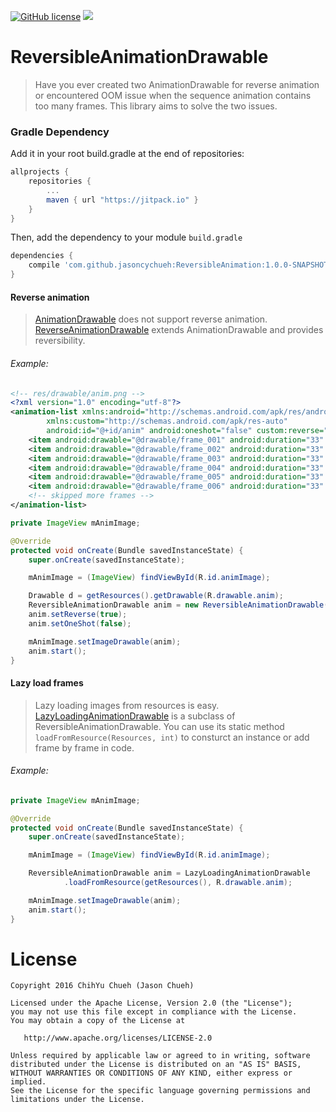 [![GitHub license](https://img.shields.io/github/license/dcendents/android-maven-gradle-plugin.svg)](http://www.apache.org/licenses/LICENSE-2.0.html)
[![](https://jitpack.io/v/jasoncychueh/ReversibleAnimation.svg)](https://jitpack.io/#jasoncychueh/ReversibleAnimation/1.0.0-SNAPSHOT)

# ReversibleAnimationDrawable
> Have you ever created two AnimationDrawable for reverse animation or encountered OOM issue when the sequence animation contains too many frames. This library aims to solve the two issues.

### Gradle Dependency

Add it in your root build.gradle at the end of repositories:

```gradle
allprojects {
    repositories {
    	...
    	maven { url "https://jitpack.io" }
    }
}
```

Then, add the dependency to your module `build.gradle`

```gradle
dependencies {
    compile 'com.github.jasoncychueh:ReversibleAnimation:1.0.0-SNAPSHOT'
}
```

#### Reverse animation
> [AnimationDrawable](https://developer.android.com/reference/android/graphics/drawable/AnimationDrawable.html) does not support reverse animation. [ReverseAnimationDrawable](ReversibleAnimationDrawable/library/src/main/java/com/foureach/graphics/drawable/ReversibleAnimationDrawable.java) extends AnimationDrawable and provides reversibility.

###### Example:

```xml
<!-- res/drawable/anim.png -->
<?xml version="1.0" encoding="utf-8"?>
<animation-list xmlns:android="http://schemas.android.com/apk/res/android"
        xmlns:custom="http://schemas.android.com/apk/res-auto"
        android:id="@+id/anim" android:oneshot="false" custom:reverse="true">
    <item android:drawable="@drawable/frame_001" android:duration="33" />
    <item android:drawable="@drawable/frame_002" android:duration="33" />
    <item android:drawable="@drawable/frame_003" android:duration="33" />
    <item android:drawable="@drawable/frame_004" android:duration="33" />
    <item android:drawable="@drawable/frame_005" android:duration="33" />
    <item android:drawable="@drawable/frame_006" android:duration="33" />
    <!-- skipped more frames -->
</animation-list>
```

```java
private ImageView mAnimImage;

@Override
protected void onCreate(Bundle savedInstanceState) {
    super.onCreate(savedInstanceState);

    mAnimImage = (ImageView) findViewById(R.id.animImage);

    Drawable d = getResources().getDrawable(R.drawable.anim);
    ReversibleAnimationDrawable anim = new ReversibleAnimationDrawable(d);
    anim.setReverse(true);
    anim.setOneShot(false);

    mAnimImage.setImageDrawable(anim);
    anim.start();
}
```


#### Lazy load frames
> Lazy loading images from resources is easy. [LazyLoadingAnimationDrawable](https://github.com/JasonCYChueh/ReversibleAnimationDrawable/blob/master/library/src/main/java/com/foureach/graphics/drawable/LazyLoadingAnimationDrawable.java) is a subclass of ReversibleAnimationDrawable. You can use its static method `loadFromResource(Resources, int)` to consturct an instance or add frame by frame in code.


###### Example:

```java
private ImageView mAnimImage;

@Override
protected void onCreate(Bundle savedInstanceState) {
    super.onCreate(savedInstanceState);

    mAnimImage = (ImageView) findViewById(R.id.animImage);

    ReversibleAnimationDrawable anim = LazyLoadingAnimationDrawable
            .loadFromResource(getResources(), R.drawable.anim);

    mAnimImage.setImageDrawable(anim);
    anim.start();
}
```


# License

```
Copyright 2016 ChihYu Chueh (Jason Chueh)

Licensed under the Apache License, Version 2.0 (the "License");
you may not use this file except in compliance with the License.
You may obtain a copy of the License at

   http://www.apache.org/licenses/LICENSE-2.0

Unless required by applicable law or agreed to in writing, software
distributed under the License is distributed on an "AS IS" BASIS,
WITHOUT WARRANTIES OR CONDITIONS OF ANY KIND, either express or implied.
See the License for the specific language governing permissions and
limitations under the License.
```
